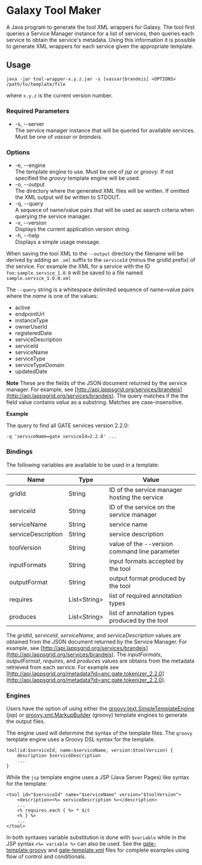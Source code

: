 # Galaxy Tool Maker

A Java program to generate the tool XML wrappers for Galaxy.  The tool first queries a Service Manager instance for a list of services, then queries each service to obtain the service's metadata. Using this information it is possible to generate XML wrappers for each service given the appropriate template.

## Usage

```
java -jar tool-wrapper-x.y.z.jar -s [vassar|brandeis] <OPTIONS> /path/to/template/file
```

where `x.y.z` is the current version number.

### Required Parameters

* -s, --server<br/>The service manager instance that will be queried for available services. Must be one of *vassar* or *brandeis*. 

### Options

* -e, --engine<br/>The template engine to use. Must be one of *jsp* or *groovy*. If not specified the *groovy* template engine will be used.
* -o, --output<br/>The directory where the generated XML files will be written.  If omitted the XML output will be written to STDOUT.
* -q, --query<br/>A sequece of name/value pairs that will be used as search criteria when querying the service manager.
* -v, --version<br/>Displays the current application version string.
* -h, --help<br/>Displays a simple usage message.

When saving the tool XML to the `--output` directory the filename will be derived by adding an `.xml` suffix to the `serviceId` (minus the gridId prefix) of the service. For example the XML for a service with the ID `foo:sample.service_1.0.0` will be saved to a file named `sample.service_1.0.0.xml`

The `--query` string is a whitespace delimited sequence of name=value pairs where the *name* is one of the values:
* active
* endpointUrl
* instanceType
* ownerUserId
* registeredDate
* serviceDescription
* serviceId
* serviceName
* serviceType
* serviceTypeDomain
* updatedDate

**Note** These are the fields of the JSON document returned by the service manager. For example, see [http://api.lappsgrid.org/services/brandeis](http://api.lappsgrid.org/services/brandeis). The query matches if the the field value contains *value* as a substring.  Matches are case-insensitive.

**Example**

The query to find all GATE services version 2.2.0:

```
-q 'serviceName=gate serviceId=2.2.0' ...
```

### Bindings

The following variables are available to be used in a template:

|Name  |Type  | Value |
|-----|------|-------|
| gridId | String | ID of the service manager hosting the service |
| serviceId | String | ID of the service on the service manager |
| serviceName | String | service name |
| serviceDescription | String | service description |
| toolVersion | String | value of the --version command line parameter |
| inputFormats | String | input formats accepted by the tool |
| outputFormat | String | output format produced by the tool |
| requires | List&lt;String&gt; | list of required annotation types |
| produces | List&lt;String&gt; | list of annotation types produced by the tool |


The *gridId*, *serviceId*, *serviceName*, and *serviceDescription* values are obtained from the JSON document returned by the Service Manager.  For example, see [http://api.lappsgrid.org/services/brandeis](http://api.lappsgrid.org/services/brandeis). The *inputFormats*, *outputFormat*, *requires*, and *produces* values are obtains from the metadata retrieved from each service.  For example see [http://api.lappsgrid.org/metadata?id=anc:gate.tokenizer_2.2.0](http://api.lappsgrid.org/metadata?id=anc:gate.tokenizer_2.2.0).

### Engines

Users have the option of using either the [groovy.text.SimpleTemplateEngine](http://docs.groovy-lang.org/2.4.10/html/documentation/template-engines.html#_simpletemplateengine) (jsp) or [groovy.xml.MarkupBuilder](http://docs.groovy-lang.org/2.4.10/html/documentation/template-engines.html#_the_markuptemplateengine) (groovy) template engines to generate the output files.  

The engine used will determine the syntax of the template files.  The `groovy` template engine uses a Groovy DSL syntax for the template.

```
tool(id:$serviceId, name:$serviceName, version:$toolVersion) {
    description $serviceDescription
    ...
}
```

While the `jsp` template engine uses a JSP (Java Server Pages) like syntax for the template:
```
<tool id="$serviceId" name="$serviceName" version="$toolVersion">
    <description><%= serviceDescription %></description>
    ...
    <% requires.each { %> * $it
    <% } %>
    ...
</tool>
```

In both syntaxes variable substitution is done with `$variable` while in the JSP syntax `<%= variable %>` can also be used.  See the [gate-template.groovy](gate-template.groovy) and [gate-template.xml](gate-template.xml) files for complete examples using flow of control and conditionals.

